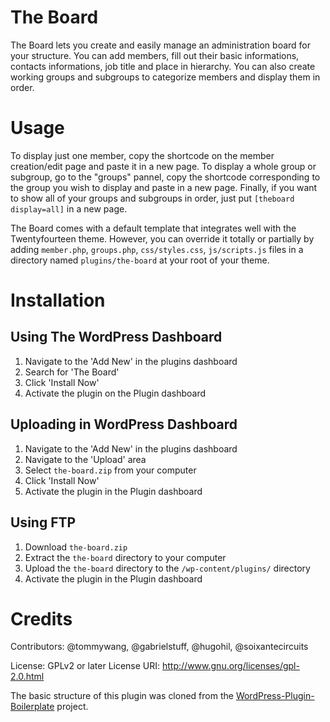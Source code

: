 # The Board

The Board lets you create and easily manage an administration board for your structure. You can add members, fill out their basic informations, contacts informations, job title and place in hierarchy. You can also create working groups and subgroups to categorize members and display them in order.

# Usage

To display just one member, copy the shortcode on the member creation/edit page and paste it in a new page.
To display a whole group or subgroup, go to the "groups" pannel, copy the shortcode corresponding to the group you wish to display and paste in a new page.
Finally, if you want to show all of your groups and subgroups in order, just put `[theboard display=all]` in a new page.

The Board comes with a default template that integrates well with the Twentyfourteen theme. However, you can override it totally or partially by adding `member.php`, `groups.php`, `css/styles.css`, `js/scripts.js` files in a directory named `plugins/the-board` at your root of your theme.

# Installation

## Using The WordPress Dashboard

1. Navigate to the 'Add New' in the plugins dashboard
2. Search for 'The Board'
3. Click 'Install Now'
4. Activate the plugin on the Plugin dashboard

## Uploading in WordPress Dashboard

1. Navigate to the 'Add New' in the plugins dashboard
2. Navigate to the 'Upload' area
3. Select `the-board.zip` from your computer
4. Click 'Install Now'
5. Activate the plugin in the Plugin dashboard

## Using FTP

1. Download `the-board.zip`
2. Extract the `the-board` directory to your computer
3. Upload the `the-board` directory to the `/wp-content/plugins/` directory
4. Activate the plugin in the Plugin dashboard

# Credits

Contributors: @tommywang, @gabrielstuff, @hugohil, @soixantecircuits

License: GPLv2 or later
License URI: http://www.gnu.org/licenses/gpl-2.0.html

The basic structure of this plugin was cloned from the [WordPress-Plugin-Boilerplate](https://github.com/tommcfarlin/WordPress-Plugin-Boilerplate) project.
